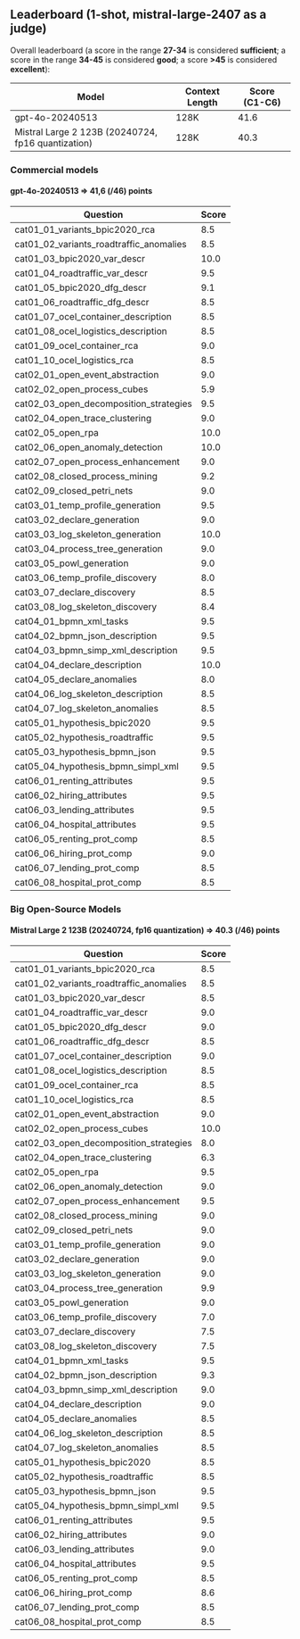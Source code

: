 ## Leaderboard (1-shot, mistral-large-2407 as a judge)

Overall leaderboard (a score in the range **27-34** is considered **sufficient**; a score in the range **34-45** is considered **good**; a score **>45** is considered **excellent**):


| Model                                               | Context Length | Score (C1-C6) |
|-----------------------------------------------------|----------------|---------------|
| gpt-4o-20240513                                     | 128K           | 41.6          |
| Mistral Large 2 123B (20240724, fp16 quantization)  | 128K           | 40.3          |


### Commercial models

#### gpt-4o-20240513 => 41,6 (/46) points

| Question                               | Score |
|----------------------------------------|-------|
| cat01_01_variants_bpic2020_rca         | 8.5   |
| cat01_02_variants_roadtraffic_anomalies| 8.5   |
| cat01_03_bpic2020_var_descr            | 10.0  |
| cat01_04_roadtraffic_var_descr         | 9.5   |
| cat01_05_bpic2020_dfg_descr            | 9.1   |
| cat01_06_roadtraffic_dfg_descr         | 8.5   |
| cat01_07_ocel_container_description    | 8.5   |
| cat01_08_ocel_logistics_description    | 8.5   |
| cat01_09_ocel_container_rca            | 9.0   |
| cat01_10_ocel_logistics_rca            | 8.5   |
| cat02_01_open_event_abstraction        | 9.0   |
| cat02_02_open_process_cubes            | 5.9   |
| cat02_03_open_decomposition_strategies | 9.5   |
| cat02_04_open_trace_clustering         | 9.0   |
| cat02_05_open_rpa                      | 10.0  |
| cat02_06_open_anomaly_detection        | 10.0  |
| cat02_07_open_process_enhancement      | 9.0   |
| cat02_08_closed_process_mining         | 9.2   |
| cat02_09_closed_petri_nets             | 9.0   |
| cat03_01_temp_profile_generation       | 9.5   |
| cat03_02_declare_generation            | 9.0   |
| cat03_03_log_skeleton_generation       | 10.0  |
| cat03_04_process_tree_generation       | 9.0   |
| cat03_05_powl_generation               | 9.0   |
| cat03_06_temp_profile_discovery        | 8.0   |
| cat03_07_declare_discovery             | 8.5   |
| cat03_08_log_skeleton_discovery        | 8.4   |
| cat04_01_bpmn_xml_tasks                | 9.5   |
| cat04_02_bpmn_json_description         | 9.5   |
| cat04_03_bpmn_simp_xml_description     | 9.5   |
| cat04_04_declare_description           | 10.0  |
| cat04_05_declare_anomalies             | 8.0   |
| cat04_06_log_skeleton_description      | 8.5   |
| cat04_07_log_skeleton_anomalies        | 8.5   |
| cat05_01_hypothesis_bpic2020           | 9.5   |
| cat05_02_hypothesis_roadtraffic        | 9.5   |
| cat05_03_hypothesis_bpmn_json          | 9.5   |
| cat05_04_hypothesis_bpmn_simpl_xml     | 9.5   |
| cat06_01_renting_attributes            | 9.5   |
| cat06_02_hiring_attributes             | 9.5   |
| cat06_03_lending_attributes            | 9.5   |
| cat06_04_hospital_attributes           | 9.5   |
| cat06_05_renting_prot_comp             | 8.5   |
| cat06_06_hiring_prot_comp              | 9.0   |
| cat06_07_lending_prot_comp             | 8.5   |
| cat06_08_hospital_prot_comp            | 8.5   |


### Big Open-Source Models

#### Mistral Large 2 123B (20240724, fp16 quantization) => 40.3 (/46) points

| Question                                | Score |
|-----------------------------------------|-------|
| cat01_01_variants_bpic2020_rca          | 8.5   |
| cat01_02_variants_roadtraffic_anomalies | 8.5   |
| cat01_03_bpic2020_var_descr             | 8.5   |
| cat01_04_roadtraffic_var_descr          | 9.0   |
| cat01_05_bpic2020_dfg_descr             | 9.0   |
| cat01_06_roadtraffic_dfg_descr          | 8.5   |
| cat01_07_ocel_container_description     | 9.0   |
| cat01_08_ocel_logistics_description     | 8.5   |
| cat01_09_ocel_container_rca             | 8.5   |
| cat01_10_ocel_logistics_rca             | 8.5   |
| cat02_01_open_event_abstraction         | 9.0   |
| cat02_02_open_process_cubes             | 10.0  |
| cat02_03_open_decomposition_strategies  | 8.0   |
| cat02_04_open_trace_clustering          | 6.3   |
| cat02_05_open_rpa                       | 9.5   |
| cat02_06_open_anomaly_detection         | 9.0   |
| cat02_07_open_process_enhancement       | 9.5   |
| cat02_08_closed_process_mining          | 9.0   |
| cat02_09_closed_petri_nets              | 9.0   |
| cat03_01_temp_profile_generation        | 9.0   |
| cat03_02_declare_generation             | 9.0   |
| cat03_03_log_skeleton_generation        | 9.0   |
| cat03_04_process_tree_generation        | 9.9   |
| cat03_05_powl_generation                | 9.0   |
| cat03_06_temp_profile_discovery         | 7.0   |
| cat03_07_declare_discovery              | 7.5   |
| cat03_08_log_skeleton_discovery         | 7.5   |
| cat04_01_bpmn_xml_tasks                 | 9.5   |
| cat04_02_bpmn_json_description          | 9.3   |
| cat04_03_bpmn_simp_xml_description      | 9.0   |
| cat04_04_declare_description            | 9.0   |
| cat04_05_declare_anomalies              | 8.5   |
| cat04_06_log_skeleton_description       | 8.5   |
| cat04_07_log_skeleton_anomalies         | 8.5   |
| cat05_01_hypothesis_bpic2020            | 8.5   |
| cat05_02_hypothesis_roadtraffic         | 8.5   |
| cat05_03_hypothesis_bpmn_json           | 9.5   |
| cat05_04_hypothesis_bpmn_simpl_xml      | 9.5   |
| cat06_01_renting_attributes             | 9.5   |
| cat06_02_hiring_attributes              | 9.0   |
| cat06_03_lending_attributes             | 9.0   |
| cat06_04_hospital_attributes            | 9.5   |
| cat06_05_renting_prot_comp              | 8.5   |
| cat06_06_hiring_prot_comp               | 8.6   |
| cat06_07_lending_prot_comp              | 8.5   |
| cat06_08_hospital_prot_comp             | 8.5   |

